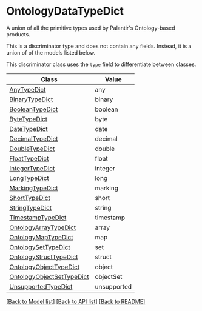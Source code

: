# OntologyDataTypeDict

A union of all the primitive types used by Palantir's Ontology-based products.


This is a discriminator type and does not contain any fields. Instead, it is a union
of of the models listed below.

This discriminator class uses the `type` field to differentiate between classes.

| Class | Value
| ------------ | -------------
[AnyTypeDict](AnyTypeDict.md) | any
[BinaryTypeDict](BinaryTypeDict.md) | binary
[BooleanTypeDict](BooleanTypeDict.md) | boolean
[ByteTypeDict](ByteTypeDict.md) | byte
[DateTypeDict](DateTypeDict.md) | date
[DecimalTypeDict](DecimalTypeDict.md) | decimal
[DoubleTypeDict](DoubleTypeDict.md) | double
[FloatTypeDict](FloatTypeDict.md) | float
[IntegerTypeDict](IntegerTypeDict.md) | integer
[LongTypeDict](LongTypeDict.md) | long
[MarkingTypeDict](MarkingTypeDict.md) | marking
[ShortTypeDict](ShortTypeDict.md) | short
[StringTypeDict](StringTypeDict.md) | string
[TimestampTypeDict](TimestampTypeDict.md) | timestamp
[OntologyArrayTypeDict](OntologyArrayTypeDict.md) | array
[OntologyMapTypeDict](OntologyMapTypeDict.md) | map
[OntologySetTypeDict](OntologySetTypeDict.md) | set
[OntologyStructTypeDict](OntologyStructTypeDict.md) | struct
[OntologyObjectTypeDict](OntologyObjectTypeDict.md) | object
[OntologyObjectSetTypeDict](OntologyObjectSetTypeDict.md) | objectSet
[UnsupportedTypeDict](UnsupportedTypeDict.md) | unsupported


[[Back to Model list]](../../../README.md#models-v1-link) [[Back to API list]](../../README.md#documentation-for-api-endpoints) [[Back to README]](../../README.md)
